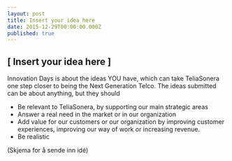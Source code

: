 ```yaml
---
layout: post
title: Insert your idea here
date: 2015-12-29T00:00:00.000Z
published: true
---
```



## [ Insert your idea here ]
Innovation Days is about the ideas YOU have, which can take TeliaSonera one step closer to being the Next Generation Telco. The ideas submitted can be about anything, but they should

* Be relevant to TeliaSonera, by supporting our main strategic areas
* Answer a real need in the market or in our organization
* Add value for our customers or our organization by improving customer experiences, improving our way of work or increasing revenue.
* Be realistic

(Skjema for å sende inn idé)
